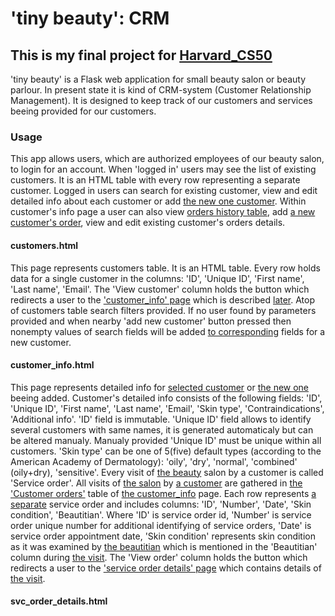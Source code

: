# 'tiny beauty': CRM
## This is my final project for [Harvard_CS50](https://cs50.harvard.edu/x/2022/)
'tiny beauty' is a Flask web application for small beauty salon or beauty parlour. In present state it is kind of CRM-system (Customer Relationship Management). It is designed to keep track of our customers and services beeing provided for our customers.
### Usage
This app allows users, which are authorized employees of our beauty salon, to login for an account. When 'logged in' users may see the list of existing customers. It is an HTML table with every row representing a separate customer. Logged in users can search for existing customer, view and edit detailed info about each customer or add [the new one customer](the?). Within customer's info page a user can also view [orders history table](the?), add [a new customer's order](a?), view and edit existing customer's orders details.
#### customers.html
This page represents customers table. It is an HTML table. Every row holds data for a single customer in the columns: 'ID', 'Unique ID', 'First name', 'Last name', 'Email'. The 'View customer' column holds the button which redirects a user to the ['customer_info' page](#customer_infohtml) which is described [later](#customer_infohtml).
Atop of customers table search filters provided. If no user found by parameters provided and when nearby 'add new customer' button pressed then nonempty values of search fields will be added [to corresponding](the?) fields for a new customer.
#### customer_info.html
This page represents detailed info for [selected customer](a?) or [the new one](the?) beeing added. Customer's detailed info consists of the following fields: 'ID', 'Unique ID', 'First name', 'Last name', 'Email', 'Skin type', 'Contraindications', 'Additional info'. 'ID' field is immutable. 'Unique ID' field allows to identify several customers with same names, it is generated automaticaly but can be altered manualy. Manualy provided 'Unique ID' must be unique within all customers. 'Skin type' can be one of 5(five) default types (according to the American Academy of Dermatology): 'oily', 'dry', 'normal', 'combined' (oily+dry), 'sensitive'. Every visit of [the beauty](the?) salon by a customer is called 'Service order'. All visits of [the salon](the?) by [a customer](a?) are gathered in [the 'Customer orders'](the?) table of [the customer_info](the?) page. Each row represents [a separate](a?) service order and includes columns: 'ID', 'Number', 'Date', 'Skin condition', 'Beautitian'. Where 'ID' is service order id, 'Number' is service order unique number for additional identifying of service orders, 'Date' is service order appointment date, 'Skin condition' represents skin condition as it was examined by [the beautitian](the?) which is mentioned in the 'Beautitian' column during [the visit](the?). The 'View order' column holds the button which redirects a user to the ['service order details' page](#svc_order_detailshtml) which contains details of [the visit](the?).
#### svc_order_details.html